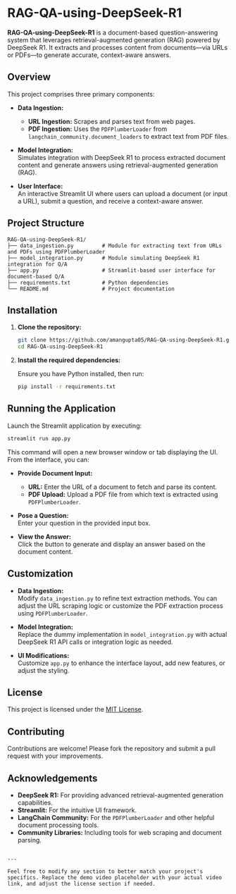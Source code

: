 


# RAG-QA-using-DeepSeek-R1

**RAG-QA-using-DeepSeek-R1** is a document-based question-answering system that leverages retrieval-augmented generation (RAG) powered by DeepSeek R1. It extracts and processes content from documents—via URLs or PDFs—to generate accurate, context-aware answers.

## Overview

This project comprises three primary components:

- **Data Ingestion:**  
  - **URL Ingestion:** Scrapes and parses text from web pages.  
  - **PDF Ingestion:** Uses the `PDFPlumberLoader` from `langchain_community.document_loaders` to extract text from PDF files.

- **Model Integration:**  
  Simulates integration with DeepSeek R1 to process extracted document content and generate answers using retrieval-augmented generation (RAG).

- **User Interface:**  
  An interactive Streamlit UI where users can upload a document (or input a URL), submit a question, and receive a context-aware answer.

<!-- ## Demo Video

Watch the demo video below to see **RAG-QA-using-DeepSeek-R1** in action:

[![Demo Video](https://img.youtube.com/vi/YOUR_VIDEO_ID/0.jpg)](https://www.youtube.com/watch?v=YOUR_VIDEO_ID) -->

## Project Structure

```plaintext
RAG-QA-using-DeepSeek-R1/
├── data_ingestion.py         # Module for extracting text from URLs and PDFs using PDFPlumberLoader
├── model_integration.py      # Module simulating DeepSeek R1 integration for Q/A
├── app.py                    # Streamlit-based user interface for document-based Q/A
├── requirements.txt          # Python dependencies
└── README.md                 # Project documentation
```

## Installation

1. **Clone the repository:**

   ```bash
   git clone https://github.com/amangupta05/RAG-QA-using-DeepSeek-R1.git
   cd RAG-QA-using-DeepSeek-R1
   ```

2. **Install the required dependencies:**

   Ensure you have Python installed, then run:

   ```bash
   pip install -r requirements.txt
   ```

## Running the Application

Launch the Streamlit application by executing:

```bash
streamlit run app.py
```

This command will open a new browser window or tab displaying the UI. From the interface, you can:

- **Provide Document Input:**  
  - **URL:** Enter the URL of a document to fetch and parse its content.
  - **PDF Upload:** Upload a PDF file from which text is extracted using `PDFPlumberLoader`.

- **Pose a Question:**  
  Enter your question in the provided input box.

- **View the Answer:**  
  Click the button to generate and display an answer based on the document content.

## Customization

- **Data Ingestion:**  
  Modify `data_ingestion.py` to refine text extraction methods. You can adjust the URL scraping logic or customize the PDF extraction process using `PDFPlumberLoader`.

- **Model Integration:**  
  Replace the dummy implementation in `model_integration.py` with actual DeepSeek R1 API calls or integration logic as needed.

- **UI Modifications:**  
  Customize `app.py` to enhance the interface layout, add new features, or adjust the styling.

## License

This project is licensed under the [MIT License](LICENSE).

## Contributing

Contributions are welcome! Please fork the repository and submit a pull request with your improvements.

## Acknowledgements

- **DeepSeek R1:** For providing advanced retrieval-augmented generation capabilities.
- **Streamlit:** For the intuitive UI framework.
- **LangChain Community:** For the `PDFPlumberLoader` and other helpful document processing tools.
- **Community Libraries:** Including tools for web scraping and document parsing.
```

---

Feel free to modify any section to better match your project's specifics. Replace the demo video placeholder with your actual video link, and adjust the license section if needed.

